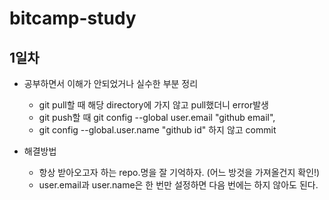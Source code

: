 # bitcamp-study

## 1일차
- 공부하면서 이해가 안되었거나 실수한 부분 정리
	- git pull할 때 해당 directory에 가지 않고 pull했더니 error발생
	- git push할 때 git config --global user.email "github email", 
	- git config --global.user.name "github id" 하지 않고 commit

- 해결방법
	- 항상 받아오고자 하는 repo.명을 잘 기억하자. (어느 방것을 가져올건지 확인!)
	- user.email과 user.name은 한 번만 설정하면 다음 번에는 하지 않아도 된다.
	